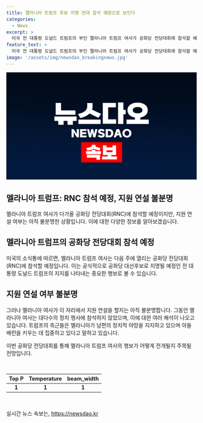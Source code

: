 ```yaml
---
title: 멜라니아 트럼프 후보 지명 전대 참석 예정으로 보인다
categories:
  - News
excerpt: >
  미국 전 대통령 도널드 트럼프의 부인 멜라니아 트럼프 여사가 공화당 전당대회에 참석할 예정으로 알려졌다. 이로써 공화당 공식 대선후보로 지명될 예정인 트럼프 전 대통령의 지지를 나타내며, 멜라니아 여사가 이 자리에서 연설을 할지는 불분명하다. 또한, 그동안 정치 행사에 불참했던 멜라니아 여사가 남편의 정치적 야망을 지지하고 있는 것으로 알려졌으며, 아들을 위해 집중하고 있다고도 전해졌다.
feature_text: >
  미국 전 대통령 도널드 트럼프의 부인 멜라니아 트럼프 여사가 공화당 전당대회에 참석할 예정으로 알려졌다. 이로써 공화당 공식 대선후보로 지명될 예정인 트럼프 전 대통령의 지지를 나타내며, 멜라니아 여사가 이 자리에서 연설을 할지는 불분명하다. 또한, 그동안 정치 행사에 불참했던 멜라니아 여사가 남편의 정치적 야망을 지지하고 있는 것으로 알려졌으며, 아들을 위해 집중하고 있다고도 전해졌다.
image: '/assets/img/newsdao_breakingnews.jpg'
---
```


<p><img src="/assets/img/newsdao_breakingnews.jpg" alt="implanttips 속보" /></p>

<h2>멜라니아 트럼프: RNC 참석 예정, 지원 연설 불분명</h2>

<p>멜라니아 트럼프 여사가 다가올 공화당 전당대회(RNC)에 참석할 예정이지만, 지원 연설 여부는 아직 불분명한 상황입니다. 이에 대한 다양한 정보를 알아보겠습니다.</p>

<h2 data-ke-size="size26">멜라니아 트럼프의 공화당 전당대회 참석 예정</h2>

<p>미국의 소식통에 따르면, 멜라니아 트럼프 여사는 다음 주에 열리는 공화당 전당대회(RNC)에 참석할 예정입니다. 이는 공식적으로 공화당 대선후보로 지명될 예정인 전 대통령 도널드 트럼프의 지지를 나타내는 중요한 행보로 볼 수 있습니다.</p>

<h2 data-ke-size="size26">지원 연설 여부 불분명</h2>

<p>그러나 멜라니아 여사가 이 자리에서 지원 연설을 할지는 아직 불분명합니다. 그동안 멜라니아 여사는 대다수의 정치 행사에 참석하지 않았으며, 이에 대한 여러 해석이 나오고 있습니다. 트럼프의 측근들은 멜라니아가 남편의 정치적 야망을 지지하고 있으며 아들 배런을 키우는 데 집중하고 있다고 말하고 있습니다.</p>

<p>이번 공화당 전당대회를 통해 멜라니아 트럼프 여사의 행보가 어떻게 전개될지 주목될 전망입니다.</p>

<p data-ke-size="size16">&nbsp;</p>

<table>
<thead>
<tr>
<th style="text-align: center;">Top P</th>
<th style="text-align: center;">Temperature</th>
<th style="text-align: center;">beam_width</th>
</tr>
</thead>
<tbody>
<tr>
<td style="text-align: center; height: 17px;"><b>1</b></td>
<td style="text-align: center;"><b>1</b></td>
<td style="text-align: center;"><b>1</b></td>
</tr>
</tbody>
</table>

<p data-ke-size="size16">&nbsp;</p>
실시간 뉴스 속보는, <a href="https://newsdao.kr" rel="dofollow">https://newsdao.kr</a>


